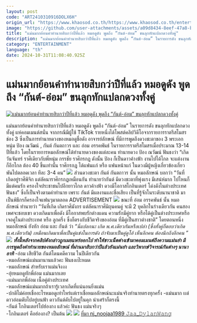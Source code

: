 ```yaml
---
layout: post
code: "ART2410310916DOLX6H"
origin_url: "https://www.khaosod.co.th/https://www.khaosod.co.th/entertainment/news_9483873"
image: "https://github.com/user-attachments/assets/a09d8434-8eef-47a8-bf65-0d4103977eee"
title: "แม่นมากย้อนคำทำนายสิบกว่าปีที่แล้ว หมอดูดัง พูดถึง “กันต์-อ๋อม” ขนลุกทักแปลกดวงทั้งคู่"
description: "แม่นมากย้อนคำทำนายสิบกว่าปีที่แล้ว หมอดูดัง พูดถึง “กันต์-อ๋อม” ในรายการดัง ขนลุกทักแปลกดวงทั้งคู่ แห่คอมเมนต์แม่นจริงๆ  จากกรณีมีผู้ใช้ TikTok รายหนึ่ง"
category: "ENTERTAINMENT"
language: "th"
date: 2024-10-31T11:08:40.925Z
---
```


# แม่นมากย้อนคำทำนายสิบกว่าปีที่แล้ว หมอดูดัง พูดถึง “กันต์-อ๋อม” ขนลุกทักแปลกดวงทั้งคู่

[![แม่นมากย้อนคำทำนายสิบกว่าปีที่แล้ว หมอดูดัง พูดถึง “กันต์-อ๋อม” ขนลุกทักแปลกดวงทั้งคู่](https://www.khaosod.co.th/wpapp/uploads/2024/10/ajluckpongoomkan3110679998.jpg "แม่นมากย้อนคำทำนายสิบกว่าปีที่แล้ว หมอดูดัง พูดถึง “กันต์-อ๋อม” ขนลุกทักแปลกดวงทั้งคู่")](https://www.khaosod.co.th/wpapp/uploads/2024/10/ajluckpongoomkan3110679998.jpg)

แม่นมากย้อนคำทำนายสิบกว่าปีที่แล้ว หมอดูดัง พูดถึง “กันต์-อ๋อม” ในรายการดัง ขนลุกทักแปลกดวงทั้งคู่ แห่คอมเมนต์สนั่น
จากกรณีมีผู้ใช้ TikTok รายหนึ่งได้โพสต์คลิปวิดีโอจากรายการราตรีสโมสร ช่อง 3 ซึ่งเป็นการทำนายดวงของหมอดูชื่อดัง อาจารย์ลักษณ์ ที่มีการพูดถึงดวงชะตาของ 3 พระเอกหนุ่ม ป้อง ณวัฒน์ , กันต์ กันตถาวร และ อ๋อม อรรคพันธ์ ในรายการราตรีสโมสรเมื่อประมาณ 13-14 ปีที่แล้ว
โดยในรายการหมอลักษณ์ได้ทำนายดวงของแต่ละคน ทำนายดวง ป้อง ณวัฒน์ ฟันธงว่า “เกิดวันจันทร์ ราศีเดียวกับพี่หนุ่ม กรรชัย ราศีกรกฎ ดังนั้น ป้อง ก็เป็นดาวค้างฟ้า งานไปได้ไกล จะแต่งงานก็อีกไกล ต้อง 40 ขึ้นเท่านั้น ราศีกรกฎ ได้แฟนแก่ หรือ แฟนหน้าแก่ ในดวงมีผู้หญิงเกี่ยวข้องเกี่ยวพันไปตลอดเวลา ทีละ 3-4 คน”
[![](https://www.khaosod.co.th/wpapp/uploads/2024/10/ajluckpongoomkan31106713.jpg)](https://www.khaosod.co.th/wpapp/uploads/2024/10/ajluckpongoomkan31106713.jpg)
ส่วนดวงชะตา กันต์ กันตถาวร นั้น หมอลักษณ์ บอกว่า “วันที่เกิดอยู่ราศีพิจิก แต่ลัคนาราศีกรกฎเหมือนกัน ทำนายว่ากันต์ มีดวงชะตาที่พุ่งแรง มีเสน่ห์มาก ไปไหนก็มีแต่คนรัก ครองใจประชาชนไปอีกยาวไกล ดาวค้างฟ้า ดวงมีโอกาสโกอินเตอร์ โด่งดังในต่างประเทศ ฟันธง” ซึ่งก็เป็นจริงตามคำทำนาย เพราะ กันต์ มีผลงานและชื่อเสียง เป็นที่รู้จักในระดับนานาชาติ มาเป็นพิธีกรก็ครองใจแฟนๆมาตลอด
ADVERTISEMENT
[![](https://www.khaosod.co.th/wpapp/uploads/2024/10/ajluckpongoomkan31106714.jpg)](https://www.khaosod.co.th/wpapp/uploads/2024/10/ajluckpongoomkan31106714.jpg)
ขณะที่ อ๋อม อรรคพันธ์ นั้น หมอลักษณ์ ทำนายว่า “วันที่เกิด เกิดราศีมังกร แต่ลัคนาราศีมิถุนคนคู่ จะมี 2 บุคลิกในร่างเดียวกัน คนสองเพศจะชอบเขา ดวงเกิดมาเพื่อดัง มีโอกาสพบรักต่างแดน ความรักมีคู่ยาก หรือได้คู่เป็นต่างประเทศหรือเจอคู่ในต่างประเทศ หรือ ลูกครึ่ง ซึ่งก็ตรงกับชีวิตจริงของอ๋อม ที่มีคู่เป็นสาวต่างชาติ”
โดยตอนหนึ่ง หมอลักษณ์ ยังทัก อ๋อม และ กันต์ ว่า _“นี่แปลกนะ เกิด พ.ศ.เดียวกันหรือเปล่า (ซึ่งทั้งคู่ก็ตอบว่าเกิดพ.ศ.เดียวกัน) เหมือนเกิดมาเพื่อเป็นคู่แข่งในการดัง ถ้าจับมาเป็นคู่ดูโอ้ เห็นอีกคน ต้องนึกถึงอีกคน ”_
[![](https://www.khaosod.co.th/wpapp/uploads/2024/10/ajluckpongoomkan3110677.jpg)](https://www.khaosod.co.th/wpapp/uploads/2024/10/ajluckpongoomkan3110677.jpg)
_**ทั้งนี้หลังจากคลิปดังกล่าวถูกเผยแพร่ออกไป ทำให้ชาวเน็ตต่างเข้ามาคอมเมนต์ถึงความแม่นยำ มีการพูดถึงคำทำนายของหมอลักษณ์ ที่ผ่านมาสิบกว่าปีแล้วยังแม่นยำ และวิพากษ์วิจารณ์กันต่างๆ นานา อาทิ**_
\-อ๋อม เสียชีวิต กันต์โดนคดีความ ในปีเดียวกัน  
\-หมอลักษณ์แม่นมานานแล้วคะ ฟันธงเป๊ะหมด  
\-หมอลักษณ์ สำหรับเราแม่นจิงงง  
\-อุ๋ยหมอดูทักพี่อ๋อม แม่นมากเลย  
\-แม่นมากพี่อ๋อม เนื้อคู่ต่างประเทศ  
\-หมอลักษณ์แม่นมากถ้าเรารู้เวลาเกิดที่แน่นอนยิ่งแม่น  
\-ปกติไม่ค่อยเชื่ออะไรหมอดูเท่าใหร่แต่เราเชื่อหมอลักษณ์นะแม่นจริงทำนายตรงทุกครั้ง
\-แม่นมาก เเต่ดาวอ๋อมดับไปอยู่บนฟ้า ดาวกันต์ดับไปอยู่ในคุก น่าเศร้าก็ตรงนี้  
\-กันต์ โกอินเตอร์ไปฮ่องกง แล้วค่ะ ฟันธง แม่นจริงๆ  
\-โกอินเตอร์ คือฮ่องกง? เป็นต้น
[![](https://www.khaosod.co.th/wpapp/uploads/2024/10/ajluckpongoomkan31106712.jpg)](https://www.khaosod.co.th/wpapp/uploads/2024/10/ajluckpongoomkan31106712.jpg)
[![](https://www.khaosod.co.th/wpapp/uploads/2024/10/ajluckpongoomkan31106711.jpg)](https://www.khaosod.co.th/wpapp/uploads/2024/10/ajluckpongoomkan31106711.jpg)
[ที่มา nj\_noojaa1989 𝙹𝚊𝚊\_𝙳𝚢𝚕𝚊𝚗𝚆𝚊𝚗𝚐](https://www.tiktok.com/@nj_noojaa1989/video/7431193923873279240)
